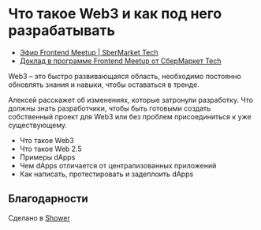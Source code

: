 # Что такое Web3 и как под него разрабатывать

- [Эфир Frontend Meetup | SberMarket Tech](https://www.youtube.com/watch?v=eMWig5ItBho)
- [Доклад в программе Frontend Meetup от СберМаркет Tech](https://sbermarket.timepad.ru/event/2560971/)

Web3 – это быстро развивающаяся область, необходимо постоянно обновлять знания и навыки, чтобы оставаться в тренде.

Алексей расскажет об изменениях, которые затронули разработку. Что должны знать разработчики, чтобы быть готовыми создать собственный проект для Web3 или без проблем присоединиться к уже существующему.

- Что такое Web3
- Что такое Web 2.5
- Примеры dApps
- Чем dApps отличается от централизованных приложений
- Как написать, протестировать и задеплоить dApps

## Благодарности

Сделано в [Shower](https://github.com/shower/shower)
